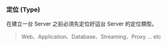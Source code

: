 ### 定位 (Type)

在建立一台 Server 之前必須先定位好這台 Server 的定位類型。
> Web、Application、Database、Streaming、Proxy ... etc
